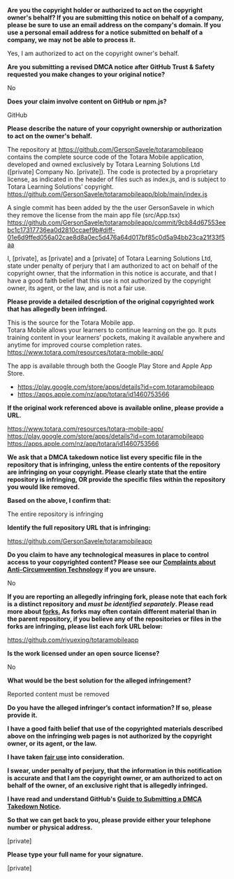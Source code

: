 **Are you the copyright holder or authorized to act on the copyright owner's behalf? If you are submitting this notice on behalf of a company, please be sure to use an email address on the company's domain. If you use a personal email address for a notice submitted on behalf of a company, we may not be able to process it.**

Yes, I am authorized to act on the copyright owner's behalf.

**Are you submitting a revised DMCA notice after GitHub Trust & Safety requested you make changes to your original notice?**

No

**Does your claim involve content on GitHub or npm.js?**

GitHub

**Please describe the nature of your copyright ownership or authorization to act on the owner's behalf.**

The repository at https://github.com/GersonSavele/totaramobileapp contains the complete source code of the Totara Mobile application, developed and owned exclusively by Totara Learning Solutions Ltd ([private] Company No. [private]). The code is protected by a proprietary license, as indicated in the header of files such as index.js, and is subject to Totara Learning Solutions’ copyright.  
https://github.com/GersonSavele/totaramobileapp/blob/main/index.js

A single commit has been added by the the user GersonSavele in which they remove the license from the main app file (‎src/App.tsx)
https://github.com/GersonSavele/totaramobileapp/commit/9cb84d67553eebc1c17317736ea0d2810ccaef9b#diff-01e6d9ffed056a02cae8d8a0ec5d476a64d017bf85c0d5a94bb23ca21f33f5aa

I, [private], as [private] and a [private] of Totara Learning Solutions Ltd, state under penalty of perjury that I am authorized to act on behalf of the copyright owner, that the information in this notice is accurate, and that I have a good faith belief that this use is not authorized by the copyright owner, its agent, or the law, and is not a fair use.

**Please provide a detailed description of the original copyrighted work that has allegedly been infringed.**

This is the source for the Totara Mobile app.  
Totara Mobile allows your learners to continue learning on the go. It puts training content in your learners’ pockets, making it available anywhere and anytime for improved course completion rates.  
https://www.totara.com/resources/totara-mobile-app/

The app is available through both the Google Play Store and Apple App Store.  
- https://play.google.com/store/apps/details?id=com.totaramobileapp  
- https://apps.apple.com/nz/app/totara/id1460753566

**If the original work referenced above is available online, please provide a URL.**

https://www.totara.com/resources/totara-mobile-app/  
https://play.google.com/store/apps/details?id=com.totaramobileapp  
https://apps.apple.com/nz/app/totara/id1460753566

**We ask that a DMCA takedown notice list every specific file in the repository that is infringing, unless the entire contents of the repository are infringing on your copyright. Please clearly state that the entire repository is infringing, OR provide the specific files within the repository you would like removed.**

**Based on the above, I confirm that:**

The entire repository is infringing

**Identify the full repository URL that is infringing:**

https://github.com/GersonSavele/totaramobileapp

**Do you claim to have any technological measures in place to control access to your copyrighted content? Please see our <a href="https://docs.github.com/articles/guide-to-submitting-a-dmca-takedown-notice#complaints-about-anti-circumvention-technology">Complaints about Anti-Circumvention Technology</a> if you are unsure.**

No

**If you are reporting an allegedly infringing fork, please note that each fork is a distinct repository and <i>must be identified separately</i>. Please read more about <a href="https://docs.github.com/articles/dmca-takedown-policy#b-what-about-forks-or-whats-a-fork">forks.</a> As forks may often contain different material than in the parent repository, if you believe any of the repositories or files in the forks are infringing, please list each fork URL below:**

https://github.com/riyuexing/totaramobileapp

**Is the work licensed under an open source license?**

No

**What would be the best solution for the alleged infringement?**

Reported content must be removed

**Do you have the alleged infringer’s contact information? If so, please provide it.**

**I have a good faith belief that use of the copyrighted materials described above on the infringing web pages is not authorized by the copyright owner, or its agent, or the law.**

**I have taken <a href="https://www.lumendatabase.org/topics/22">fair use</a> into consideration.**

**I swear, under penalty of perjury, that the information in this notification is accurate and that I am the copyright owner, or am authorized to act on behalf of the owner, of an exclusive right that is allegedly infringed.**

**I have read and understand GitHub's <a href="https://docs.github.com/articles/guide-to-submitting-a-dmca-takedown-notice/">Guide to Submitting a DMCA Takedown Notice</a>.**

**So that we can get back to you, please provide either your telephone number or physical address.**

[private]

**Please type your full name for your signature.**

[private]
